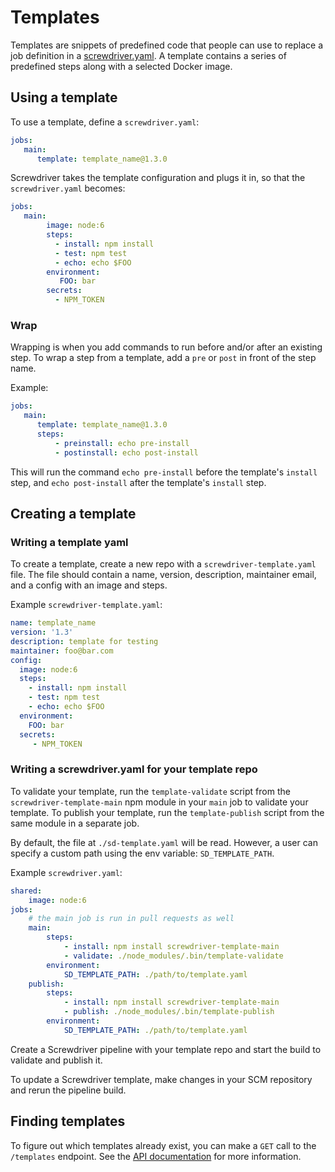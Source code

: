# Templates

Templates are snippets of predefined code that people can use to replace a job definition in a [screwdriver.yaml](./configuration/index.md). A template contains a series of predefined steps along with a selected Docker image.

## Using a template

To use a template, define a `screwdriver.yaml`:

```yaml
jobs:
   main:
      template: template_name@1.3.0
```

Screwdriver takes the template configuration and plugs it in, so that the `screwdriver.yaml` becomes:

```yaml
jobs:
   main:
        image: node:6
        steps:
          - install: npm install
          - test: npm test
          - echo: echo $FOO
        environment:
           FOO: bar
        secrets:
          - NPM_TOKEN
```

### Wrap
Wrapping is when you add commands to run before and/or after an existing step. To wrap a step from a template, add a `pre` or `post` in front of the step name.

Example:
```yaml
jobs:
   main:
      template: template_name@1.3.0
      steps:
          - preinstall: echo pre-install
          - postinstall: echo post-install
```

This will run the command `echo pre-install` before the template's `install` step, and `echo post-install` after the template's `install` step.

## Creating a template

### Writing a template yaml

To create a template, create a new repo with a `screwdriver-template.yaml` file. The file should contain a name, version, description, maintainer email, and a config with an image and steps.

Example `screwdriver-template.yaml`:

```yaml
name: template_name
version: '1.3'
description: template for testing
maintainer: foo@bar.com
config:
  image: node:6
  steps:
    - install: npm install
    - test: npm test
    - echo: echo $FOO
  environment:
    FOO: bar
  secrets:
     - NPM_TOKEN
```

### Writing a screwdriver.yaml for your template repo

To validate your template, run the `template-validate` script from the `screwdriver-template-main` npm module in your `main` job to validate your template. To publish your template, run the `template-publish` script from the same module in a separate job.

By default, the file at `./sd-template.yaml` will be read. However, a user can specify a custom path using the env variable: `SD_TEMPLATE_PATH`.

Example `screwdriver.yaml`:

```yaml
shared:
    image: node:6
jobs:
    # the main job is run in pull requests as well
    main:
        steps:
            - install: npm install screwdriver-template-main
            - validate: ./node_modules/.bin/template-validate
        environment:
            SD_TEMPLATE_PATH: ./path/to/template.yaml
    publish:
        steps:
            - install: npm install screwdriver-template-main
            - publish: ./node_modules/.bin/template-publish
        environment:
            SD_TEMPLATE_PATH: ./path/to/template.yaml
```

Create a Screwdriver pipeline with your template repo and start the build to validate and publish it.

To update a Screwdriver template, make changes in your SCM repository and rerun the pipeline build.

## Finding templates

To figure out which templates already exist, you can make a `GET` call to the `/templates` endpoint. See the [API documentation](./api.md) for more information.
